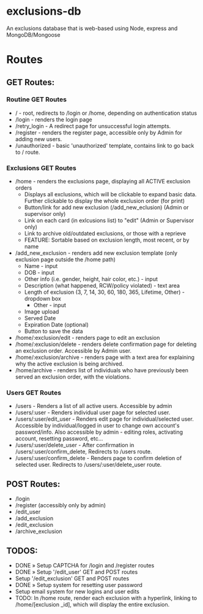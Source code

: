 # exclusions-db

An exclusions database that is web-based using Node, express and MongoDB/Mongoose

# Routes

## GET Routes:

### Routine GET Routes
- / - root, redirects to /login or /home, depending on authentication status
- /login - renders the login page
- /retry_login - A redirect page for unsuccessful login attempts.
- /register - renders the register page, accessible only by Admin for adding new users.
- /unauthorized - basic 'unauthorized' template, contains link to go back to / route.

### Exclusions GET Routes
- /home - renders the exclusions page, displaying all ACTIVE exclusion orders
  - Displays all exclusions, which will be clickable to expand basic data.
    Further clickable to display the whole exclusion order (for print)
  - Button/link for add new exclusion (/add_new_eclusion) (Admin or supervisor only)
  - Link on each card (in exlcusions list) to "edit" (Admin or Supervisor only)
  - Link to archive old/outdated exclusions, or those with a reprieve
  - FEATURE: Sortable based on exclusion length, most recent, or by name
- /add_new_exclusion - renders add new exclusion template (only exclusion page
  outside the /home path)
  - Name - input
  - DOB - input
  - Other info (i.e. gender, height, hair color, etc.) - input
  - Description (what happened, RCW/policy violated) - text area
  - Length of exclusion (3, 7, 14, 30, 60, 180, 365, Lifetime, Other) - dropdown box
    - Other - input
  - Image upload
  - Served Date
  - Expiration Date (optional)
  - Button to save the data
- /home/:exclusion/edit - renders page to edit an exclusion
- /home/:exclusion/delete - renders delete confirmation page for deleting an
  exclusion order. Accessible by Admin user.
- /home/:exclusion/archive - renders page with a text area for explaining why the
  active exclusion is being archived.
- /home/archive - renders list of individuals who have previously been served an
  exclusion order, with the violations.

### Users GET Routes
- /users - Renders a list of all active users. Accessible by admin
- /users/:user - Renders individual user page for selected user.
- /users/:user/edit_user - Renders edit page for individual/selected user. Accessible by individual/logged
  in user to change own account's password/info. Also accessible by admin -
  editing roles, activating account, resetting password, etc...
- /users/:user/delete_user - After confirmation in /users/:user/confirm_delete,
  Redirects to /users route. 
- /users/:user/confirm_delete - Renders page to confirm deletion of selected
  user. Redirects to /users/:user/delete_user route.

## POST Routes:

- /login
- /register (accessibly only by admin)
- /edit_user
- /add_exclusion
- /edit_exclusion
- /archive_exclusion

## TODOS:

- DONE » Setup CAPTCHA for /login and /register routes
- DONE » Setup '/edit_user' GET and POST routes
- Setup '/edit_exclusion' GET and POST routes
- DONE » Setup system for resetting user password
- Setup email system for new logins and user edits
- TODO: In /home route, render each exclusion with a hyperlink, linking to
  /home/[exclusion _id], which will display the entire exclusion.

